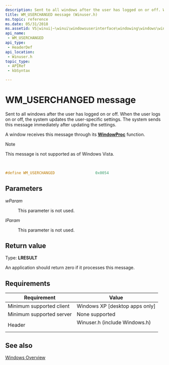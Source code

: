 ```yaml
---
description: Sent to all windows after the user has logged on or off. When the user logs on or off, the system updates the user-specific settings. The system sends this message immediately after updating the settings.
title: WM_USERCHANGED message (Winuser.h)
ms.topic: reference
ms.date: 05/31/2018
ms.assetid: VS|winui|~\winui\windowsuserinterface\windowing\windows\windowreference\windowmessages\wm_userchanged.htm
api_name: 
 - WM_USERCHANGED
api_type: 
 - HeaderDef
api_location: 
 - Winuser.h
topic_type: 
 - APIRef
 - kbSyntax

---
```


# WM\_USERCHANGED message

Sent to all windows after the user has logged on or off. When the user logs on or off, the system updates the user-specific settings. The system sends this message immediately after updating the settings.

A window receives this message through its [**WindowProc**](/windows/win32/api/winuser/nc-winuser-wndproc) function.

> [!Note]  
> This message is not supported as of Windows Vista.

 


```C++
#define WM_USERCHANGED                  0x0054
```



## Parameters

<dl> <dt>

*wParam* 
</dt> <dd>

This parameter is not used.

</dd> <dt>

*lParam* 
</dt> <dd>

This parameter is not used.

</dd> </dl>

## Return value

Type: **LRESULT**

An application should return zero if it processes this message.

## Requirements



| Requirement | Value |
|-------------------------------------|----------------------------------------------------------------------------------------------------------|
| Minimum supported client<br/> | Windows XP \[desktop apps only\]<br/>                                                              |
| Minimum supported server<br/> | None supported<br/>                                                                                |
| Header<br/>                   | <dl> <dt>Winuser.h (include Windows.h)</dt> </dl> |



## See also

<dl> <dt>

[Windows Overview](windows.md)
</dt> </dl>

 

 
